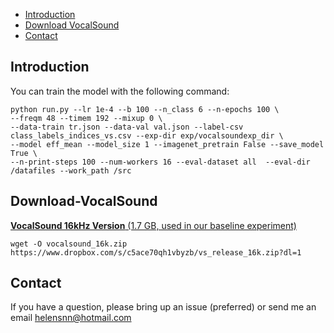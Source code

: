  - [Introduction](#Introduction)
 - [Download VocalSound](#Download-VocalSound)
 - [Contact](#Contact)

## Introduction

You can train the model with the following command:

```
python run.py --lr 1e-4 --b 100 --n_class 6 --n-epochs 100 \
--freqm 48 --timem 192 --mixup 0 \
--data-train tr.json --data-val val.json --label-csv class_labels_indices_vs.csv --exp-dir exp/vocalsoundexp_dir \
--model eff_mean --model_size 1 --imagenet_pretrain False --save_model True \
--n-print-steps 100 --num-workers 16 --eval-dataset all  --eval-dir /datafiles --work_path /src
```

## Download-VocalSound

 [**VocalSound 16kHz Version** (1.7 GB, used in our baseline experiment)](https://www.dropbox.com/s/c5ace70qh1vbyzb/vs_release_16k.zip?dl=1)

```
wget -O vocalsound_16k.zip https://www.dropbox.com/s/c5ace70qh1vbyzb/vs_release_16k.zip?dl=1
```

## Contact
If you have a question, please bring up an issue (preferred) or send me an email helensnn@hotmail.com